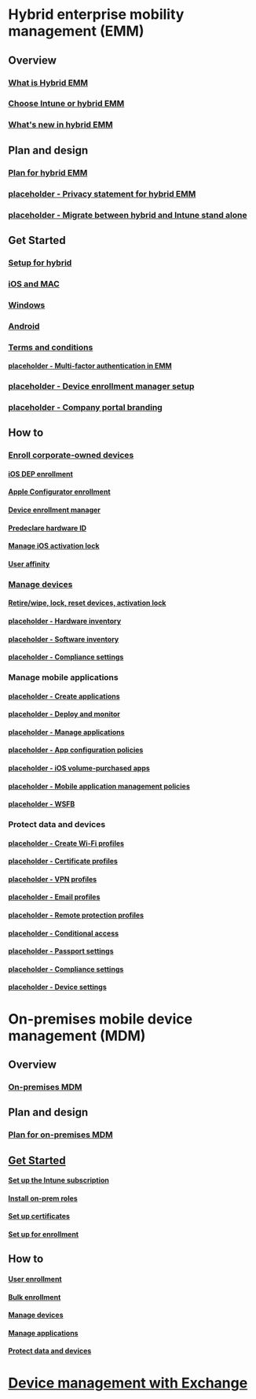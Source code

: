 #  Hybrid enterprise mobility management (EMM)
## Overview
### [What is Hybrid EMM](understand/hybrid-mobile-device-management.md)
### [Choose Intune or hybrid EMM](understand/choose-between-standalone-intune-and-hybrid-mobile-device-management.md)
### [What's new in hybrid EMM](understand/whats-new-in-hybrid-mobile-device-management.md)

## Plan and design
### [Plan for hybrid EMM](plan-design/plan-hybrid-mobile-device-management.md)
### [placeholder - Privacy statement for hybrid EMM](plan-design/emm-privacy-statement-for-hybrid.md)
### [placeholder - Migrate between hybrid and Intune stand alone](plan-design/emm-migrate-between-hybrid-and-SA.md)

## Get Started
### [Setup for hybrid](deploy-use/setup-hybrid-mdm.md)
### [iOS and MAC](deploy-use/enroll-hybrid-ios-mac.md)
### [Windows](deploy-use/enroll-hybrid-windows.md)
### [Android](deploy-use/enroll-hybrid-android.md)
### [Terms and conditions](deploy-use/terms-and-conditions.md)
#### [placeholder - Multi-factor authentication in EMM](deploy-use/emm-multi-factor-authentication-in-emm.md)
### [placeholder - Device enrollment manager setup](deploy-use/emm-device-enrollment-manager-setup.md)
### [placeholder - Company portal branding](deploy-use/emm-company-portal-branding.md)

## How to
### [Enroll corporate-owned devices](deploy-use/enroll-company-owned-devices.md)
#### [iOS DEP enrollment](deploy-use/ios-device-enrollment-program-for-hybrid.md)
#### [Apple Configurator enrollment](deploy-use/ios-hybrid-enrollment-using-apple-configurator.md)
#### [Device enrollment manager](deploy-use/enroll-devices-with-device-enrollment-manager.md)
#### [Predeclare hardware ID](deploy-use/predeclare-devices-with-hardware-id.md)
#### [Manage iOS activation lock](deploy-use/manage-ios-activation-lock.md)
#### [User affinity](deploy-use/user-affinity-for-hybrid-managed-devices.md)
### [Manage devices](deploy-use/manage-mobile-devices-with-exchange-activesync.md)
#### [Retire/wipe, lock, reset devices, activation lock](deploy-use/wipe-lock-reset-devices.md)
#### [placeholder - Hardware inventory](deploy-use/emm-mobile-device-hardware-inventory-hybrid.md)
#### [placeholder - Software inventory](deploy-use/emm-introduction-to-software-inventory.md)
#### [placeholder - Compliance settings](deploy-use/emm-get-started-with-compliance-settings.md)
### Manage mobile applications
#### [placeholder - Create applications](deploy-use/emm-create-applications.md)
#### [placeholder - Deploy and monitor](deploy-use/emm-deploy-monitor-applications.md)
#### [placeholder - Manage applications](deploy-use/emm-management-tasks-applications.md)
#### [placeholder - App configuration policies](deploy-use/emm-configure-apps-with-app-configuration-policies.md)
#### [placeholder - iOS volume-purchased apps](deploy-use/emm-manage-volume-purchased-ios-apps.md)
#### [placeholder - Mobile application management policies](deploy-use/emm-protect-apps-using-mam-policies.md)
#### [placeholder - WSFB](deploy-use/emm-windows-store-for-business.md)
### Protect data and devices
#### [placeholder - Create Wi-Fi profiles](deploy-use/emm-create-wifi-profiles.md)
#### [placeholder - Certificate profiles](deploy-use/emm-introduction-to-certificate-profiles.md)
#### [placeholder - VPN profiles](deploy-use/emm-create-vpn-profiles.md)
#### [placeholder - Email profiles](deploy-use/emm-create-exchange-activesync-profiles.md)
#### [placeholder - Remote protection profiles](deploy-use/emm-create-remote-connection-profiles.md)
#### [placeholder - Conditional access](deploy-use/emm-manage-access-to-services.md)
#### [placeholder - Passport settings](deploy-use/emm-passport-settings.md)
#### [placeholder - Compliance settings](deploy-use/emm-device-compliance-policies.md)
#### [placeholder - Device settings](deploy-use/xxxxx.md)

# On-premises mobile device management (MDM)
## Overview
### [On-premises MDM](understand/manage-mobile-devices-with-on-premises-infrastructure.md)

## Plan and design
### [Plan for on-premises MDM](plan-design/plan-on-premises-mdm.md)

## [Get Started](get-started/preparation-steps-for-on-premises-mdm.md)
#### [Set up the Intune subscription](get-started/set-up-intune-subscription-on-premises-mdm.md)
#### [Install on-prem roles](get-started/install-site-system-roles-for-on-premises-mdm.md)
#### [Set up certificates](get-started/set-up-certificates-on-premises-mdm.md)
#### [Set up for enrollment](get-started/set-up-device-enrollment-on-premises-mdm.md)

## How to
#### [User enrollment](deploy-use/xxxxx.md)
#### [Bulk enrollment](deploy-use/xxxxx.md)
#### [Manage devices](deploy-use/xxxxx.md)
#### [Manage applications](deploy-use/xxxxx.md)
#### [Protect data and devices](deploy-use/xxxxx.md)

# [Device management with Exchange](deploy-use/manage-mobile-devices-with-on-premises-infrastructure.md)
